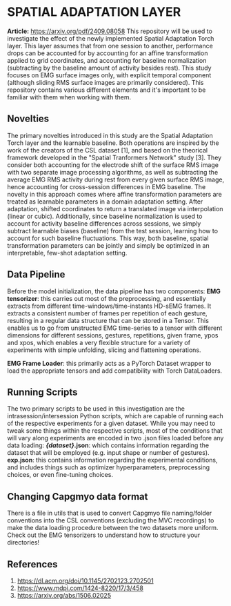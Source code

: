 # SPATIAL ADAPTATION LAYER
**Article:** https://arxiv.org/pdf/2409.08058
This repository will be used to investigate the effect of the newly implemented Spatial Adaptation Torch layer. This layer assumes that from one session to another, performance drops can be accounted for by accounting for an affine transformation applied to grid coordinates, and accounting for baseline normalization (subtracting by the baseline amount of activity besides rest). This study focuses on EMG surface images only, with explicit temporal component (although sliding RMS surface images are primarily considered). This repository contains various different elements and it's important to be familiar with them when working with them.

## Novelties
The primary novelties introduced in this study are the Spatial Adaptation Torch layer and the learnable baseline. Both operations are inspired by the work of the creators of the CSL dataset [1], and based on the theorical framework developed in the "Spatial Tranformers Network" study [3]. They consider both accounting for the electrode shift of the surface RMS image with two separate image processing algorithms, as well as subtracting the average EMG RMS activity during rest from every given surface RMS image, hence accounting for cross-session differences in EMG baseline. The novelty in this approach comes where affine transformation parameters are treated as learnable parameters in a domain adaptation setting. After adaptation, shifted coordinates to return a translated image via interpolation (linear or cubic). Additionally, since baseline normalization is used to account for activity baseline differences across sessions, we simply subtract learnable biases (baseline) from the test session, learning how to account for such baseline fluctuations. This way, both baseline, spatial transformation parameters can be jointly and simply be optimized in an interpretable, few-shot adaptation setting.

## Data Pipeline
Before the model initialization, the data pipeline has two components:
__EMG tensorizer__: this carries out most of the preprocessing, and essentially extracts from different time-windows/time-instants HD-sEMG frames. It extracts a consistent number of frames per repetition of each gesture, resulting in a regular data structure that can be stored in a Tensor. This enables us to go from unstructed EMG time-series to a tensor with different dimensions for different sessions, gestures, repetitions, given frame, ypos and xpos, which enables a very flexible structure for a variety of experiments with simple unfolding, slicing and flattening operations.  

__EMG Frame Loader__: this primarily acts as a PyTorch Dataset wrapper to load the appropriate tensors and add compatibility with Torch DataLoaders.

## Running Scripts
The two primary scripts to be used in this investigation are the intrasession/intersession Python scripts, which are capable of running each of the respective experiments for a given dataset. While you may need to tweak some things within the respective scripts, most of the conditions that will vary along experiments are encoded in two .json files loaded before any data loading:
___{dataset}_.json__: which contains information regarding the dataset that will be employed (e.g. input shape or number of gestures).
__exp.json__: this contains information regarding the experimental conditions, and includes things such as optimizer hyperparameters, preprocessing choices, or even fine-tuning choices.

## Changing Capgmyo data format
There is a file in utils that is used to convert Capgmyo file naming/folder conventions into the CSL conventions (excluding the MVC recordings) to make the data loading procedure between the two datasets more uniform. Check out the EMG tensorizers to understand how to structure your directories!

## References
1. https://dl.acm.org/doi/10.1145/2702123.2702501
2. https://www.mdpi.com/1424-8220/17/3/458
3. https://arxiv.org/abs/1506.02025

